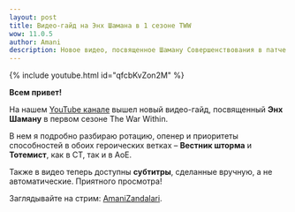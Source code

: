 ```yaml
---    
layout: post
title: Видео-гайд на Энх Шамана в 1 сезоне TWW
wow: 11.0.5
author: Amani
description: Новое видео, посвященное Шаману Совершенствования в патче 11.0.5.
---
```


<p></p>

{% include youtube.html id="qfcbKvZon2M" %}

<p></p>

**Всем привет!**

На нашем [YouTube канале](https://www.youtube.com/Amanizandalari) вышел новый видео-гайд, посвященный **Энх Шаману** в первом сезоне The War Within.

В нем я подробно разбираю ротацию, опенер и приоритеты способностей в обоих героических ветках – **Вестник шторма** и **Тотемист**, как в СТ, так и в АоЕ.

Также в видео теперь доступны **субтитры**, сделанные вручную, а не автоматические. Приятного просмотра!

Заглядывайте на стрим: [AmaniZandalari](https://www.twitch.tv/amanizandalari).
